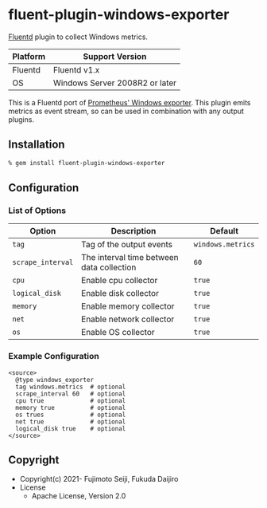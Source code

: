 # fluent-plugin-windows-exporter

[Fluentd](https://fluentd.org/) plugin to collect Windows metrics.

 | Platform | Support Version       |
 | -------- | --------------------- |
 | Fluentd  | Fluentd v1.x          |
 | OS       | Windows Server 2008R2 or later |

This is a Fluentd port of [Prometheus' Windows exporter](https://github.com/prometheus-community/windows_exporter).
This plugin emits metrics as event stream, so can be used in combination with any output plugins.

## Installation

```sh
% gem install fluent-plugin-windows-exporter
```

## Configuration

### List of Options

| Option           | Description              | Default           |
| ---------------- | ------------------------ | ----------------- |
| `tag`            | Tag of the output events | `windows.metrics` |
| `scrape_interval`| The interval time between data collection | `60` |
| `cpu`            | Enable cpu collector     | `true` |
| `logical_disk`   | Enable disk collector    | `true` |
| `memory`         | Enable memory collector  | `true` |
| `net`            | Enable network collector | `true` |
| `os`             | Enable OS collector      | `true` |

### Example Configuration

```
<source>
  @type windows_exporter
  tag windows.metrics  # optional
  scrape_interval 60   # optional
  cpu true             # optional
  memory true          # optional
  os trues             # optional
  net true             # optional
  logical_disk true    # optional
</source>
```

## Copyright

* Copyright(c) 2021- Fujimoto Seiji, Fukuda Daijiro
* License
  * Apache License, Version 2.0
